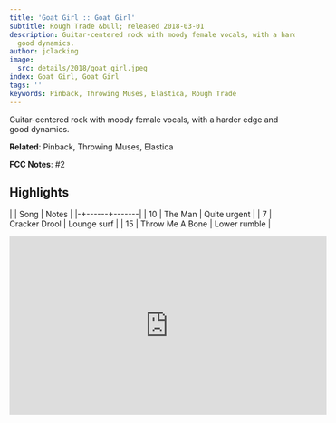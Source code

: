```yaml
---
title: 'Goat Girl :: Goat Girl'
subtitle: Rough Trade &bull; released 2018-03-01
description: Guitar-centered rock with moody female vocals, with a harder edge and
  good dynamics.
author: jclacking
image:
  src: details/2018/goat_girl.jpeg
index: Goat Girl, Goat Girl
tags: ''
keywords: Pinback, Throwing Muses, Elastica, Rough Trade
---
```

Guitar-centered rock with moody female vocals, with a harder edge and good dynamics.<!--more-->

**Related**: Pinback, Throwing Muses, Elastica

**FCC Notes**: #2

## Highlights

| | Song | Notes |
|-+------+-------|
| 10 | The Man | Quite urgent |
| 7 | Cracker Drool | Lounge surf |
| 15 | Throw Me A Bone | Lower rumble |

<div class="tlo-detail-video"><iframe width="560" height="315" src="https://www.youtube.com/embed/FSpzsO1RDTM" frameborder="0" allow="autoplay; encrypted-media" allowfullscreen></iframe></div>

